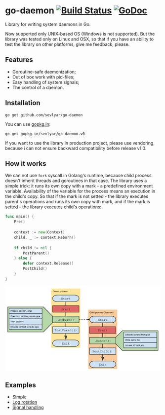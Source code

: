 # go-daemon [![Build Status](https://travis-ci.org/sevlyar/go-daemon.svg?branch=master)](https://travis-ci.org/sevlyar/go-daemon) [![GoDoc](https://godoc.org/github.com/sevlyar/go-daemon?status.svg)](https://godoc.org/github.com/sevlyar/go-daemon)

Library for writing system daemons in Go.

Now supported only UNIX-based OS (Windows is not supported). But the library was tested only on Linux
and OSX, so that if you have an ability to test the library on other platforms, give me feedback, please.

## Features

* Goroutine-safe daemonization;
* Out of box work with pid-files;
* Easy handling of system signals;
* The control of a daemon.

## Installation

	go get github.com/sevlyar/go-daemon

You can use [gopkg.in](http://labix.org/gopkg.in):

	go get gopkg.in/sevlyar/go-daemon.v0

If you want to use the library in production project, please use vendoring,
because i can not ensure backward compatibility before release v1.0.

## How it works

We can not use `fork` syscall in Golang's runtime, because child process doesn't inherit
threads and goroutines in that case. The library uses a simple trick: it runs its own copy with
a mark - a predefined environment variable. Availability of the variable for the process means
an execution in the child's copy. So that if the mark is not setted - the library executes
parent's operations and runs its own copy with mark, and if the mark is setted - the library
executes child's operations:

```go
func main() {
	Pre()

	context := new(Context)
	child, _ := context.Reborn()

	if child != nil {
		PostParent()
	} else {
		defer context.Release()
		PostChild()
	}
}
```

![](img/idea.png)

## Examples

* [Simple](examples/cmd/gd-simple/)
* [Log rotation](examples/cmd/gd-log-rotation/)
* [Signal handling](examples/cmd/gd-signal-handling/)
